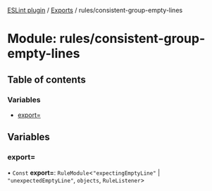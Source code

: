 [ESLint plugin](../index.md) / [Exports](../modules.md) / rules/consistent-group-empty-lines

# Module: rules/consistent-group-empty-lines

## Table of contents

### Variables

- [export&#x3D;](rules_consistent_group_empty_lines.md#export&#x3D;)

## Variables

### export&#x3D;

• `Const` **export=**: `RuleModule`<``"expectingEmptyLine"`` \| ``"unexpectedEmptyLine"``, `objects`, `RuleListener`\>
